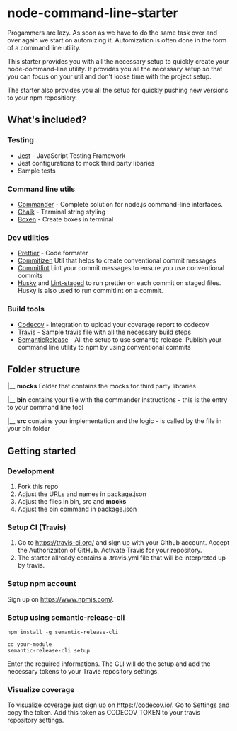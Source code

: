 # node-command-line-starter
Progammers are lazy. As soon as we have to do the same task over and over again we start on automizing it.
Automization is often done in the form of a command line utility.

This starter provides you with all the necessary setup to quickly create your node-command-line utility. It provides you all the
necessary setup so that you can focus on your util and don't loose time with
the project setup.

The starter also provides you all the setup for quickly pushing new versions to your npm repositiory.

## What's included?

### Testing
- [Jest](https://jestjs.io/) - JavaScript Testing Framework
- Jest configurations to mock third party libaries
- Sample tests

### Command line utils
- [Commander](https://github.com/tj/commander.js) - Complete solution for node.js command-line interfaces.
- [Chalk](https://github.com/chalk/chalk) - Terminal string styling
- [Boxen](https://github.com/sindresorhus/boxen#readme) - Create boxes in terminal

### Dev utilities
- [Prettier](https://prettier.io/) - Code formater
- [Commitizen](https://github.com/commitizen/cz-cli) Util that helps to create conventional commit messages
- [Commitlint](https://github.com/conventional-changelog/commitlint) Lint your commit messages to ensure you use conventional commits
- [Husky](https://github.com/typicode/husky) and [Lint-staged](https://github.com/okonet/lint-staged) to run prettier on each commit on staged files. Husky is also used to run commitlint on a commit.

### Build tools
- [Codecov](https://codecov.io/) - Integration to upload your coverage report to codecov
- [Travis](https://travis-ci.org/) - Sample travis file with all the necessary build steps
- [SemanticRelease](https://github.com/semantic-release/semantic-release) - All the setup to use semantic release. Publish your command line utility to npm by using conventional commits

## Folder structure

|__ **__mocks__** Folder that contains the mocks for third party libraries

|__ **bin** contains your file with the commander instructions - this is the entry to your command line tool

|__ **src** contains your implementation and the logic - is called by the file in your bin folder

## Getting started

### Development
1. Fork this repo
2. Adjust the URLs and names in package.json
3. Adjust the files in bin, src and __mocks__
4. Adjust the bin command in package.json

### Setup CI (Travis)
1. Go to https://travis-ci.org/ and sign up with your Github account. Accept the Authorizaiton of GitHub. Activate Travis for your repository.
2. The starter allready contains a .travis.yml file that will be interpreted up by travis.

### Setup npm account
Sign up on https://www.npmjs.com/.

### Setup using semantic-release-cli
```
npm install -g semantic-release-cli

cd your-module
semantic-release-cli setup
```
Enter the required informations. The CLI will do the setup and add the necessary tokens to your Travie repository settings.

### Visualize coverage
To visualize coverage just sign up on https://codecov.io/.
Go to Settings and copy the token. Add this token as CODECOV_TOKEN to your travis repository settings.






